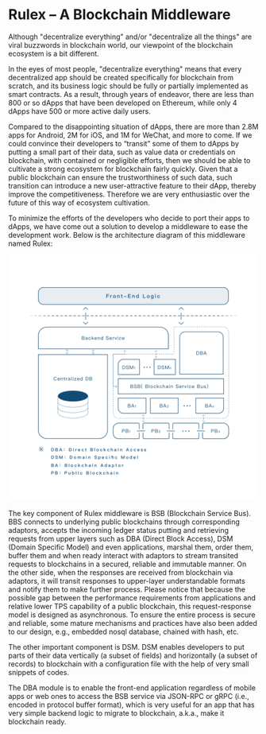 Rulex – A Blockchain Middleware
===
Although "decentralize everything" and/or "decentralize all the things" are viral buzzwords in blockchain world, our viewpoint of the blockchain ecosystem is a bit different.

In the eyes of most people, "decentralize everything" means that every decentralized app should be created specifically for blockchain from scratch, and its business logic should be fully or partially implemented as smart contracts. As a result, through years of endeavor, there are less than 800 or so dApps that have been developed on Ethereum, while only 4 dApps have 500 or more active daily users.

Compared to the disappointing situation of dApps, there are more than 2.8M apps for Android, 2M for iOS, and 1M for WeChat, and more to come. If we could convince their developers to “transit” some of them to dApps by putting a small part of their data, such as value data or credentials on blockchain, with contained or negligible efforts, then we should be able to cultivate a strong ecosystem for blockchain fairly quickly. Given that a public blockchain can ensure the trustworthiness of such data, such transition can introduce a new user-attractive feature to their dApp, thereby improve the competitiveness. Therefore we are very enthusiastic over the future of this way of ecosystem cultivation.

To minimize the efforts of the developers who decide to port their apps to dApps, we have come out a solution to develop a middleware to ease the development work. Below is the architecture diagram of this middleware named Rulex:

![image](https://github.com/rulex-bmw/BMW/blob/master/bmw/picture/190254304704775365.png)

The key component of Rulex middleware is BSB (Blockchain Service Bus). BBS connects to underlying public blockchains through corresponding adaptors, accepts the incoming ledger status putting and retrieving requests from upper layers such as DBA (Direct Block Access), DSM (Domain Specific Model) and even applications, marshal them, order them, buffer them and when ready interact with adaptors to stream transited requests to blockchains in a secured, reliable and immutable manner. On the other side, when the responses are received from blockchain via adaptors, it will transit responses to upper-layer understandable formats and notify them to make further process. Please notice that because the possible gap between the performance requirements from applications and relative lower TPS capability of a public blockchain, this request-response model is designed as asynchronous. To ensure the entire process is secure and reliable, some mature mechanisms and practices have also been added to our design, e.g., embedded nosql database, chained with hash, etc.

The other important component is DSM. DSM enables developers to put parts of their data vertically (a subset of fields) and horizontally (a subset of records) to blockchain with a configuration file with the help of very small snippets of codes.

The DBA module is to enable the front-end application regardless of mobile apps or web ones to access the BSB service via JSON-RPC or gRPC (i.e., encoded in protocol buffer format), which is very useful for an app that has very simple backend logic to migrate to blockchain, a.k.a., make it blockchain ready.


